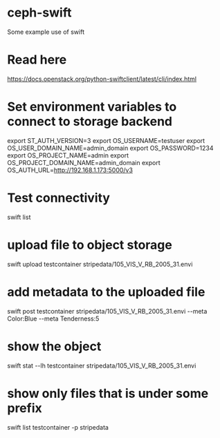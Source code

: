 # ceph-swift
Some example use of swift

# Read here
https://docs.openstack.org/python-swiftclient/latest/cli/index.html

# Set environment variables to connect to storage backend

export ST_AUTH_VERSION=3
export OS_USERNAME=testuser
export OS_USER_DOMAIN_NAME=admin_domain
export OS_PASSWORD=1234
export OS_PROJECT_NAME=admin
export OS_PROJECT_DOMAIN_NAME=admin_domain
export OS_AUTH_URL=http://192.168.1.173:5000/v3

# Test connectivity
swift list

# upload file to object storage
swift upload testcontainer stripedata/105_VIS_V_RB_2005_31.envi

# add metadata to the uploaded file
swift post testcontainer stripedata/105_VIS_V_RB_2005_31.envi --meta Color:Blue --meta Tenderness:5

# show the object
swift stat --lh testcontainer stripedata/105_VIS_V_RB_2005_31.envi

# show only files that is under some prefix
swift list testcontainer -p stripedata
